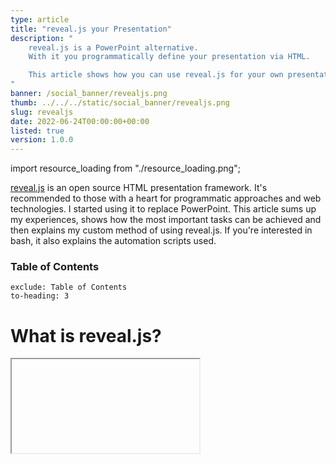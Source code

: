 ```yaml
---
type: article
title: "reveal.js your Presentation"
description: "
    reveal.js is a PowerPoint alternative.
    With it you programmatically define your presentation via HTML.

    This article shows how you can use reveal.js for your own presentation.
"
banner: /social_banner/revealjs.png
thumb: ../../../static/social_banner/revealjs.png
slug: revealjs
date: 2022-06-24T00:00:00+00:00
listed: true
version: 1.0.0
---
```

import resource_loading from "./resource_loading.png";

[reveal.js](https://revealjs.com/) is an open source HTML presentation framework.
It's recommended to those with a heart for programmatic approaches and web technologies.
I started using it to replace PowerPoint.
This article sums up my experiences, shows how the most important tasks can be achieved and then explains my custom method of using reveal.js.
If you're interested in bash, it also explains the automation scripts used.

### Table of Contents
```toc
exclude: Table of Contents
to-heading: 3
```

# What is reveal.js?
<Iframe present="2022_06_24_reveal_example/" fullscreen />

Use the blue arrows in the bottom right corner to jump between slides.
If you're using a vertical mobile device, consider turning it and reading this article in landscape mode&mdash;presentations aren't held on TikTok after all.
To enter fullscreen you have to use a PC, click on the presentation and press `F` (`Esc` to exit).
This presenter behaves how a PowerPoint user would expect it.

The creation of such a presentation however isn't anything like PowerPoint.
Everything that is shown is defined in an `index.html` file, the complete structure of which will be described [later on](#template).
What follows are the individual elements forming the presentation.

## Slides and Vertical Slides
You create slides inside the `<div class="slides">` environment with one `<section>` tag each.
If you insert another `<section>` tag within this, you've created a vertical slide.
The default transition between horizontal slides is a horizontal swipe, while vertical slides swap places with a vertical movement.

Here is an example, where ellipsis (`...`) indicate omitted parts:
```html
<div class="slides">
    ...
    <section>
        Horizontal Slide
    </section>

    <section>
        <section>
            Vertical Slide 1
        </section>
        <section>
            Vertical Slide 2
        </section>
    </section>

    <section>
        <section>
            Only using a single vertical slide is also fine;<br />
            this has the same effect as a plain horizontal slide
        </section>
    </section>
    ...
</div>
```
<Iframe present="2022_06_24_reveal_example/#/1" fullscreen />

I never use plain horizontal slides.
Instead I use the outer `<section>` tags to group multiple vertical slides into logical units.
When there's a horizontal swipe, the viewer knows that I start talking about a new subtopic.

Press `Esc` while you're **not** in fullscreen and on PC.
Now you see the slide overview and you should be able to make out the individual horizontal slides as columns.
This overview serves as a quick access menu if you want to jump to a different slide without mashing your poor keyboard.

From this point on, I for simplicity won't always show the outer `<section>` tag in the code examples.

## Headings and Lists
Since reaveal.js is an HTML framework, you may let all your WebDev skills shine.
If you've never worked with any web technologies, reveal.js is a great way of getting started.
That also means that if e.g. you need lists with numbers, you can google `HTML numbered list`;
these features aren't limited to reveal.js.

You can use the `<h1>` tag for headings; `<h2>`, `<h3>` and so on are subheadings and subsubheadings.
Lists can be created with the `<ul>` and `<li>` tags as shown below.
```html
<section>
    <h1>This is a heading</h1>
</section>

<section>
    <h2>This is a subheading</h2>
</section>

<section>
    <ul>
        <li>First Element</li>
        <li>Second Element</li>
    </ul>
</section>
```
<Iframe present="2022_06_24_reveal_example/#/4" fullscreen />

## Horizontal Partitioning
I use the custom class `half-part` to horizontally split the slide in two parts.
```html
<div class="half-part">
    <h3>
        The Rearing of Stones
    </h3>
    <ul>
        <li>Stones only multiple in specific aqueous environments</li>
        <ul>
            <li>Aquarium (space to swim)</li>
            <li>Oxygen supply (asphyxiation is no fun)</li>
            <li>Ambient light, preferably candles (for the right multiplying-mood)</li>
        </ul>
    </ul>
</div>

<div class="half-part">
    <img src="./stones.jpg">
    <ul>
        <li>This is no legal advice</li>
    </ul>
</div>
```
<Iframe present="2022_06_24_reveal_example/#/5" fullscreen />

`half-part` class is defined in [theme/template/custom_styles.scss](https://github.com/christopher-besch/presentations/blob/main/theme/template/custom_styles.scss).
The build system compiling SCSS to CSS I used is described [below](#installing-and-compiling-like-me).
But feel free to simply add the code to a `style.css` file and import it like this in HTML:
```html
<link rel="stylesheet" href="./style.css">
```

## LaTeX
There are many different ways of rendering LaTeX equations with reveal.js.
I chose to use KaTeX, which is loaded via a plugin (check out [the template section](#template)).
It allows me to write equations wherever I want within a `$LaTeX math environment$`.
If you need multiple lines, use the `aligned` environment.

More complex LaTeX structures, e.g. utilizing TikZ, have to be precompiled into an image with transparent background.
This article is already nerdy enough so check out [2022_03_14_neue_formeln_messunsicherheiten/stromwaage.tex](https://github.com/christopher-besch/presentations/blob/main/2022_03_14_neue_formeln_messunsicherheiten/stromwaage.tex) if you're interested.
```html
<p>
    This $F = m \cdot a$ was an inline equation.
</p>
<br />

<p>
    Some bigger equation:
    \[\begin{aligned}
    E &= m \cdot c^2 \\
    h \cdot f &= E
    \end{aligned}\]
</p>
```
<Iframe present="2022_06_24_reveal_example/#/6" fullscreen />

The `<p>` tag creates a paragraph and the `<br / >` a newline.

## Quotes
```html
<blockquote>
    "Single thread performance [increase] stopped, because we were starting to fry eggs on the chips [...]."
    <br />
    <span style="float: right;">—Bjarne Stroustrup</span>
</blockquote>
```
<Iframe present="2022_06_24_reveal_example/#/7" fullscreen />

## Code Blocks
I'm using [highlight.js](https://highlightjs.org) for code highlighting.
It can again be loaded through a plugin (see [the template section](#template) for more).
The actual code get's loaded from a separate file (`code.cpp`) using the [external_code](https://github.com/dafrenchyman/reveal.js-extrernal-code) plugin.
```html
A little bit of code
<pre>
    <code class="language-cpp" data-code="./code.cpp">
    </code>
</pre>
```
<Iframe present="2022_06_24_reveal_example/#/8" fullscreen />

## Animations
There are two main ways of animating elements:
- **Auto-Animate** and
- **Fragments**.

### Auto-Animate
Auto-Animate works by transitioning between two similar slides, which are denoted by the `data-auto-animate` attribute.
`data-auto-animate-restart` separates different consecutive animations.
Every element that exists in both slides should have the same `data-id` attribute;
then reveal.js smoothly transitions between them.
With this you can cleanly add new or change already existent content.
When you not only change the content of a tag but also the type of tag you use, you have to contain the changing tag in a wrapper-div as shown in the example below.

You can find more information in [the official documentation](https://revealjs.com/auto-animate).
```html
<!-- transitioning with same content -->
<section data-auto-animate>
    <h1 data-id="hello">Hello</h1>
</section>
<section data-auto-animate>
    <h1 data-id="hello">Hello</h1>
    <h1>World</h1>
</section>

<!-- transitioning between different tags -->
<!-- -> transitioning between wrappers with different content -->
<section data-auto-animate data-auto-animate-restart>
    <div data-id="hello_wrapper">
        <h1>h1 Heading</h1>
    </div>
</section>
<section data-auto-animate>
    <div data-id="hello_wrapper">
        <h4>h4 Heading</h4>
    </div>
</section>
```
<Iframe present="2022_06_24_reveal_example/#/9" fullscreen />

### Fragments
The main problem with auto-animate is code duplication:
When you add a new tag you still need to redefine your old tags over and over again.
Therefore I prefer fragments wherever possible.

When parts of your slide should be revealed bit by bit, assign them the `fragment` class.
If you need a different order in which to reveal the fragments, use the `data-fragment-index` attribute as shown in the second example.
```html
<section>
    <ul>
        <li>I</li>
        <li class="fragment">Like</li>
        <li class="fragment">Cheese.</li>
    </ul>
</section>

<section>
    <ul>
        <li class="fragment" data-fragment-index="1">I</li>
        <li class="fragment" data-fragment-index="2">Like</li>
        <li>Cheese.</li>
    </ul>
</section>
```
<Iframe present="2022_06_24_reveal_example/#/10" fullscreen />

## Title Page
At this point you might be wondering how I'm defining the left and right headers on each slide.
They are custom and heavily inspired by [Benjamin Hackl](https://benjamin-hackl.at)'s reveal.js presentations.
And when you're already at it, check out [Benjamin's presentations](https://benjamin-hackl.at/talks);
they inspired me to try out reveal.js in the first place.

Take another look at the very beginning of the example presentation:
```html
<div class="slides">
    <div class="header-left">
        This is <b>reveal.js</b>
    </div>
    <div class="header-right">
        <em>Chris</em> &bullet; 24<sup>th</sup> June 2022
    </div>

    <section>
        <section data-state="titleslide" data-auto-animate>
            <h1>
                This is <b>reveal.js</b>
            </h1>
        </section>
        <section data-state="titleslide" data-auto-animate>
            <h1>
                This is <b>reveal.js</b>
            </h1>
            <h4>
                More precisely: <b>my</b> way of using it
            </h4>
        </section>

        <section>
            You're viewing the third slide.<br />
            This example presentation accompanies <a href="https://chris-besch.com/articles/revealjs">the
                article</a>.<br />
            Feel free to take a look; each feature will be explained below.
        </section>
    </section>
    ...
```
<Iframe present="2022_06_24_reveal_example/" fullscreen />

Contrary to Benjamin Hackl's version, these headers are defined within the `div class="slides">` environment, right before the first slide.
This makes the headers scale correctly with different screen resolutions.
The title section(s) should contain the `data-state="titleslide"` attribute;
these slides won't show the left header.
Now you can prettily place the title on the first slide and then move it to the top left, so that any laggards joining your audience late know which presentations they are interrupting.

The source code defining the `header-left` and `header-right` classes can again be found in [theme/template/custom_styles.scss](https://github.com/christopher-besch/presentations/blob/main/theme/template/custom_styles.scss).

## Backgrounds

All the different options you have for backgrounds can be found in [the official documentation](https://revealjs.com/backgrounds).
This is only a little sneak peek of what can be done.
```html
<section data-auto-animate>
    <p id="more_things">There are many things reveal.js can use as backgrounds.</p>
</section>

<section data-background-video="./illusion.mp4" data-background-video-loop data-background-opacity="0.2"
    data-auto-animate>
    <p id="more_things">There are many things reveal.js can use as backgrounds.</p>
    <p>
        Like videos showing off what
        <a href="https://github.com/Kiran-Raj-Dev">Kiran</a> can do
        with <a href="https://www.manim.community">Manim</a>.
    </p>
</section>

<section data-background-iframe="https://chris-besch.com" data-background-opacity="0.2">
    Or an Iframe taking your wherever you please.<br />
    (Click on this text to unfocus the Iframe again.)
</section>

<section data-background-image="./duck.jpg" data-background-opacity="0.3">
    Maybe even the beautiful picture of a duck,<br />
    taken by an even more beautiful photographer.
</section>
```
<Iframe present="2022_06_24_reveal_example/#/11" fullscreen />

# Template
To quickly get started you can use [my template](https://github.com/christopher-besch/presentations/blob/main/template/index.html).
I'll keep it updated with any necessary future fixes.
Feel free to delete the copyright notice in the top;
your presentation belongs under **your** copyright, not mine.
I'd be glad if you could give this article credit but I don't require you to.

There are a few more features that didn't make it in this article.
Take a look at [my presentations](https://present.chris-besch.com) and [their source code](https://github.com/christopher-besch/presentations) for some inspiration.
This also includes the example presentation used in this very article.

You should notice that there is a light mode as well.
Actually there are [many different themes](https://revealjs.com/themes) you can use&mdash;there never is just black and white.

The next few paragraphs explain what else you need to make a reveal.js presentation work.

# Installing and Compiling Like Me
When I went to the installation page on [revealjs.com](https://revealjs.com) I found the recommended method to not suit my taste in the slightest.
You are expected to clone the reveal.js repository, replace the provided example presentation with you own, compile and call it a day.
When you have multiple presentations you have to store the reveal.js source code multiple times and when you intend to use Git for version control, you have to create a fork of the reveal.js repo over and over again.
While searching for a workaround, I realized that the `index.html` file isn't actually part of the compilation step.
This means that you can compile the reveal.js resources once and use them in multiple presentations;
the compiled reveal.js resources are independent of the individual presentations.

<HalfImage src={resource_loading} />

Additionally I need high reliability&mdash;
when you're standing in front of an audience, your presentation **has** to work.
A necessity for this is the ability to present without an active internet connection.
If you're hosting your presentation locally, this might sound simple enough.
But it get's more complicated when you realize just how many typical web solutions load resources from content delivery networks (CDNs).
These CDNs might not be reachable at all time and are a big privacy concern.
Therefore I don't accept anything that doesn't get loaded from my own site.
This mostly concerns the plugins I need.

So I created a *slightly* different way of using reveal.js:
I'm using a single [Git repository](https://github.com/christopher-besch/presentations) for all my presentations, each in their own directory.
They have access to reveal.js, my custom themes, whatever plugins I consider useful and other static resources.
A custom build script `build.sh` puts everything needed for hosting the presentations in the `public` directory.

<Spacer />

## Build Script

This section explains in detail what the `build.sh` script needs to do in order for my way of using reveal.js to work.
It is written for those who are already somewhat familiar with bash scripting and [reveal.js's build process](https://revealjs.com/installation/#full-setup).

First of all it clones reveal.js into the build directory `reveal`, which isn't being tracked by Git (excluded via `.gitignore`).
After which it checks out a specific version of reveal.js.
```bash
echo "cloning reveal.js..."
git clone https://github.com/hakimel/reveal.js reveal || true
# change directory
pushd reveal
git checkout 4.3.1
```

Since I use custom themes, I copy them from the `theme` into the `reveal/css/theme/source` and `reveal/css/theme/template` directories.
```bash
echo "installing custom themes..."
cp -v ../theme/source/* ./css/theme/source
cp -v ../theme/template/* ./css/theme/template
```

Now the `reveal` directory contains everything required to compile reveal.js just like [normal](https://revealjs.com/installation/#full-setup).
```bash
echo "installing yarn dependencies..."
rm -v package-lock.json || true
yarn install

echo "building reveal.js..."
yarn run build
popd
```

The `reveal/dist` and `reveal/plugin` directories contain all output files and get copied into the `public` folder.
```bash
echo "creating public dir..."
rm -rv public || true
mkdir -v public

echo "copying reveal output files..."
cp -rv reveal/{dist,plugin} public
```

This is also a good time to copy any static files; for example code highlighting themes.
```bash
echo "copying static files"
cp -vr static public/static
```

### Plugins
The `vendor` directory contains a few submodules, other git repositories (checked out at a specific commit) contained in a subdirectory.
These are plugins for reveal.js.
```bash
echo "copying vendor dependencies..."
cp -rv vendor public/vendor
```

Some plugins are precompiled and can't be loaded using submodules.
These plugins need to be downloaded and extracted by the build script.
```bash
echo "downloading precompiled dependencies..."
rm -rfv public/dwn_vendor
mkdir public/dwn_vendor
wget https://github.com/KaTeX/KaTeX/releases/download/v0.15.3/katex.tar.gz -O public/dwn_vendor/katex.tar.gz

echo "extracting precompiled dependencies..."
pushd public/dwn_vendor
tar xfv katex.tar.gz
rm -v katex.tar.gz
# katex needs weird dist directory
mv katex temp
mkdir katex
mv temp katex/dist
popd
```

The penultimate step is to copy the actual presentations into the `public` directory and create a table of contents `index.html`.
Such a table of contents won't be very pretty but it is enough for debugging purposes.
Anyways, everyone knows that software developers don't deserve pretty interfaces ;)
```bash
echo "copying presentations..."
find . \
    -regex './[0-9][0-9][0-9][0-9]_[0-9][0-9]_[0-9][0-9]_[^/]+' \
    -exec cp -rv {} public \;

echo "creating table of contents page..."
find . \
    -regex './[0-9][0-9][0-9][0-9]_[0-9][0-9]_[0-9][0-9]_[^/]+' \
    -exec echo "<a href='{}'>{}<a><br />" \; > public/index.html
```

### Development Environment
Because no one wants to build everything over and over when they change a small detail, a few symlinks form a convenient dev environment.
This allows you to directly open your presentation `index.html` files as if they had already been copied into the `public` directory.
You can even use [live-server](https://github.com/tapio/live-server), which can be installed with `yarn global add live-server`, to automatically reload the page when you change your presentation.
If you use VSCode, you can check out the [Live Server plugin](https://marketplace.visualstudio.com/items?itemName=ritwickdey.LiveServer).
```bash
echo "creating symlinks for development..."
ln -svf public/dist dist
ln -svf public/plugin plugin
ln -svf public/dwn_vendor dwn_vendor
ln -svf public/index.html index.html
```

Just don't forget to compile right before publishing the `public` directory.
Otherwise your changes wouldn't get deployed.

## Clean Script
If you intend to undo a build or start a clean one&mdash;for example when you've changed the version of a dependency&mdash;you can use the `clean.sh` script.
```bash
echo "deleting reveal.js..."
rm -rvf reveal || true

echo "deleting public dir..."
rm -rv public || true

echo "deleting development symlinks..."
rm -v dist || true
rm -v plugin || true
rm -v dwn_vendor || true
rm -v index.html || true
```

## Integrity Checks
Automated tests can really give you the confidence you need when standing in front of a crowd.
So far I have only included the most basic check there is, testing if all referred resources are actually accessible.
The `check.sh` script does just that.
```bash
python3 -m http.server 9329 > /dev/null 2>&1 & \
    to_kill=$! && \
    sleep 1 && \
    broken-link-checker \
    -or \
    --filter-level 3 \
    --input http://localhost:9329 \
    --user-agent 'Mozilla/5.0 (X11; Linux x86_64; rv:99.0) Gecko/20100101 Firefox/99.0' || true && \
    kill $to_kill
```
This script launches a local web server and silences all output by dumping it into `/dev/null`.
The single `&` executes this command in the background.
Everything else is being executed in a separate process, which firstly sets the `to_kill` variable to the PID of the just-launched web server in the background.
Then we wait a moment for the server to boot up and use the `broken-link-checker` program, which can be installed using `yarn global add broken-link-checker`.
In the end the web server gets shot down to avoid any zombie processes.
This is where the `to_kill` variable gets used.

## Directory Overview
What follows is an entire overview of [my presentations repository](https://github.com/christopher-besch/presentations).
Comments are in parenthesis.
```
.
├── 2022_03_07_termbaeume (one folder for each presentation)
│   ├── index.html
│   ├── ...
├── ...
├── dist -> public/dist (symlinks for the dev environment)
├── dwn_vendor -> public/dwn_vendor
├── plugin -> public/plugin
├── public (everything to be published)
│   ├── 2022_03_07_termbaeume (copies of all presentations)
│   │   ├── ...
│   ├── ...
│   ├── dist (reveal output files)
│   │   ├── theme
│   │   ├── ...
│   ├── dwn_vendor
│   │   └── katex
│   ├── plugin
│   │   ├── ...
│   ├── static
│   │   ├── ...
│   ├── vendor
│   │   ├── ...
│   └── index.html (table of contents page)
├── reveal (reveal.js repo)
│   ├── ...
├── static (files that don't get compiled but are used by multiple presentations)
│   └── oceanicnext.css
├── theme (custom themes, written in SCSS and compiled alongside reveal.js)
│   ├── source
│   │   ├── custom_black.scss
│   │   └── custom_white.scss
│   └── template
│       └── custom_styles.scss
├── vendor (git subdirectories for plugins)
│   └── external_code
│       ├── ...
├── build.sh
├── check.sh
├── clean.sh
├── ...
└── index.html -> public/index.html
```
{/* tree --dirsfirst -L 3  | xclip -i -selection clipboard */}

And with that we reach the end.
I hope you learned something;
if there're any questions, feel free to reach out via a channel of your liking: [Contact](/about).

Have an above-average day!

